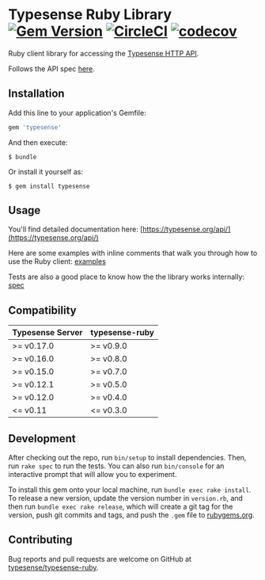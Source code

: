 # Typesense Ruby Library [![Gem Version](https://badge.fury.io/rb/typesense.svg)](https://badge.fury.io/rb/typesense) [![CircleCI](https://circleci.com/gh/typesense/typesense-ruby.svg?style=shield&circle-token=063f2179925b0b37d540126f6c96f6e1fe23f1b9)](https://circleci.com/gh/typesense/typesense-ruby) [![codecov](https://codecov.io/gh/typesense/typesense-ruby/branch/master/graph/badge.svg)](https://codecov.io/gh/typesense/typesense-ruby)


Ruby client library for accessing the [Typesense HTTP API](https://github.com/typesense/typesense).

Follows the API spec [here](https://github.com/typesense/typesense-api-spec).

## Installation

Add this line to your application's Gemfile:

```ruby
gem 'typesense'
```

And then execute:

    $ bundle

Or install it yourself as:

    $ gem install typesense

## Usage

You'll find detailed documentation here: [https://typesense.org/api/](https://typesense.org/api/)

Here are some examples with inline comments that walk you through how to use the Ruby client: [examples](examples)

Tests are also a good place to know how the the library works internally: [spec](spec)

## Compatibility

| Typesense Server | typesense-ruby |
|------------------|----------------|
| \>= v0.17.0 | \>= v0.9.0 |
| \>= v0.16.0 | \>= v0.8.0 |
| \>= v0.15.0 | \>= v0.7.0 |
| \>= v0.12.1 | \>= v0.5.0 |
| \>= v0.12.0 | \>= v0.4.0 |
| <= v0.11 | <= v0.3.0 |

## Development

After checking out the repo, run `bin/setup` to install dependencies. Then, run `rake spec` to run the tests. You can also run `bin/console` for an interactive prompt that will allow you to experiment.

To install this gem onto your local machine, run `bundle exec rake install`. To release a new version, update the version number in `version.rb`, and then run `bundle exec rake release`, which will create a git tag for the version, push git commits and tags, and push the `.gem` file to [rubygems.org](https://rubygems.org).

## Contributing

Bug reports and pull requests are welcome on GitHub at [typesense/typesense-ruby](https://github.com/typesense/typesense-ruby).
